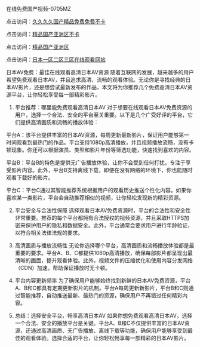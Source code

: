 
在线免费国产视频-0705MZ

点击访问：<a href="https://heiliaoga6s9v.pages.dev">久久久久国产精品免费免费不卡</a>

点击访问：<a href="https://heiliaoow5kzm.pages.dev">精品国产亚洲区不卡</a>

点击访问：<a href="https://heiliao2dmwwy.pages.dev">精品国产亚洲区</a>

点击访问：<a href="https://heiliaoll4qsx.pages.dev">日本一区二区三区在线观看网站</a>





日本AV免费：最佳在线观看高清日本AV资源
随着互联网的发展，越来越多的用户希望免费观看日本AV，并且追求高清、流畅的观看体验。无论你是寻找经典的日本AV影片，还是想尝试最新发布的作品，本文将为你推荐几个免费高清日本AV资源平台，让你轻松享受每一部精彩影片。

1. 平台推荐：哪里能免费观看高清日本AV
对于想要在线观看日本AV免费资源的用户，选择一个合法、安全的平台至关重要。以下是几个广受好评的平台，它们提供高清画质和流畅的播放体验：

平台A：该平台提供丰富的日本AV资源，每周更新最新影片，保证用户能够第一时间观看到最热门的作品。平台支持1080p高清播放，并且视频播放流畅，没有卡顿现象。你还可以根据演员、类型和影片年份等筛选功能，快速找到喜欢的内容。

平台B：平台B的特色是提供无广告播放体验，让你不会受到任何打扰，专注于享受影片内容。此外，平台B支持离线下载，即便在没有网络的环境下，你也能随时观看下载好的影片。

平台C：平台C通过其智能推荐系统根据用户的观看历史推送个性化内容。如果你喜欢某一类影片，平台会自动推荐相似的视频，让你轻松发现新的精彩资源。

2. 平台安全与合法性保障
选择观看日本AV免费资源时，平台的合法性和安全性非常重要。推荐的每个平台都拥有合法授权的视频资源，并且采取HTTPS加密来保护用户的隐私和数据安全。此外，平台通常会要求用户进行年龄验证，以符合相关法律法规的要求。

3. 高清画质与播放流畅性
无论你选择哪个平台，高清画质和流畅播放体验都是最重要的要求。平台A、B、C都提供1080p高清播放，确保每部影片都呈现出最清晰的画面，提升观看体验。此外，视频文件的压缩优化和使用内容分发网络（CDN）加速，帮助保证播放时无卡顿。

4. 平台内容更新频率
为了确保用户能够始终找到新鲜的日本AV免费资源，平台A、B和C都具有定期更新影片的机制。平台A每周更新新影片，平台B和C则通过智能推荐，自动推送最新、最热门的资源，确保用户不再错过任何精彩内容。

5. 总结：选择安全平台，畅享高清日本AV
如果你想免费观看高清日本AV，选择一个合法、安全的播放平台是关键。平台A、B和C不仅提供丰富的日本AV资源，还通过高清画质、无广告播放、离线下载等功能，确保用户能够享受到最佳的观看体验。选择合适的平台，让你轻松畅享每一部精彩的日本AV影片。







<span style="display:none;">[Canonical link]( https://github.com/haha20250709/434314 ）</span>
